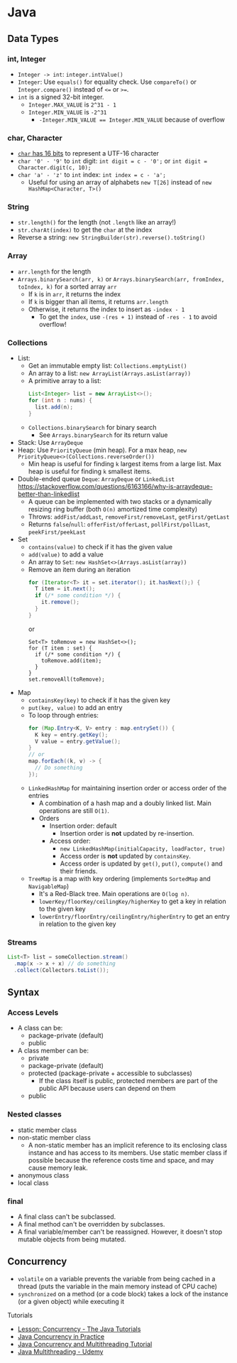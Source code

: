 # Java

## Data Types

### int, Integer

- `Integer -> int`: `integer.intValue()`
- `Integer`: Use `equals()` for equality check. Use `compareTo()` or `Integer.compare()` instead of `<=` or `>=`.
- `int` is a signed 32-bit integer.
  - `Integer.MAX_VALUE` is `2^31 - 1`
  - `Integer.MIN_VALUE` is `-2^31`
    - `-Integer.MIN_VALUE == Integer.MIN_VALUE` because of overflow

### char, Character

- [`char` has 16 bits](https://docs.oracle.com/javase/tutorial/i18n/text/unicode.html) to represent a UTF-16 character
- `char '0' - '9'` to `int` digit: `int digit = c - '0';` or `int digit = Character.digit(c, 10);`
- `char 'a' - 'z'` to `int` index: `int index = c - 'a';`
  - Useful for using an array of alphabets `new T[26]` instead of `new HashMap<Character, T>()`

### String

- `str.length()` for the length (not `.length` like an array!)
- `str.charAt(index)` to get the `char` at the index
- Reverse a string: `new StringBuilder(str).reverse().toString()`

### Array

- `arr.length` for the length
- `Arrays.binarySearch(arr, k)` or `Arrays.binarySearch(arr, fromIndex, toIndex, k)` for a sorted array `arr`
  - If `k` is in `arr`, it returns the index
  - If `k` is bigger than all items, it returns `arr.length`
  - Otherwise, it returns the index to insert as `-index - 1`
    - To get the `index`, use `-(res + 1)` instead of `-res - 1` to avoid overflow!

### Collections

- List:
  - Get an immutable empty list: `Collections.emptyList()`
  - An array to a list: `new ArrayList(Arrays.asList(array))`
  - A primitive array to a list:
    ```java
    List<Integer> list = new ArrayList<>();
    for (int n : nums) {
      list.add(n);
    }
    ```
  - `Collections.binarySearch` for binary search
    - See `Arrays.binarySearch` for its return value
- Stack: Use `ArrayDeque`
- Heap: Use `PriorityQueue` (min heap). For a max heap, `new PriorityQueue<>(Collections.reverseOrder())`
  - Min heap is useful for finding `k` largest items from a large list. Max heap is useful for finding `k` smallest items.
- Double-ended queue `Deque`: `ArrayDeque` or `LinkedList` https://stackoverflow.com/questions/6163166/why-is-arraydeque-better-than-linkedlist
  - A queue can be implemented with two stacks or a dynamically resizing ring buffer (both `O(n)` amortized time complexity)
  - Throws: `addFist/addLast`, `removeFirst/removeLast`, `getFirst/getLast`
  - Returns `false`/`null`: `offerFist/offerLast`, `pollFirst/pollLast`, `peekFirst/peekLast`
- Set
  - `contains(value)` to check if it has the given value
  - `add(value)` to add a value
  - An array to `Set`: `new HashSet<>(Arrays.asList(array))`
  - Remove an item during an iteration
    ```java
    for (Iterator<T> it = set.iterator(); it.hasNext();) {
      T item = it.next();
      if (/* some condition */) {
        it.remove();
      }
    }
    ```
    or
    ```
    Set<T> toRemove = new HashSet<>();
    for (T item : set) {
      if (/* some condition */) {
        toRemove.add(item);
      }
    }
    set.removeAll(toRemove);
    ```
- Map
  - `containsKey(key)` to check if it has the given key
  - `put(key, value)` to add an entry
  - To loop through entries:
    ```java
    for (Map.Entry<K, V> entry : map.entrySet()) {
      K key = entry.getKey();
      V value = entry.getValue();
    }
    // or
    map.forEach((k, v) -> {
      // Do something
    });
    ```
  - `LinkedHashMap` for maintaining insertion order or access order of the entries
    - A combination of a hash map and a doubly linked list. Main operations are still `O(1)`.
    - Orders
      - Insertion order: default
        - Insertion order is **not** updated by re-insertion.
      - Access order:
        - `new LinkedHashMap(initialCapacity, loadFactor, true)`
        - Access order is **not** updated by `containsKey`.
        - Access order is updated by `get()`, `put()`, `compute()` and their friends.
  - `TreeMap` is a map with key ordering (implements `SortedMap` and `NavigableMap`)
    - It's a Red-Black tree. Main operations are `O(log n)`.
    - `lowerKey/floorKey/ceilingKey/higherKey` to get a key in relation to the given key
    - `lowerEntry/floorEntry/ceilingEntry/higherEntry` to get an entry in relation to the given key

### Streams

```java
List<T> list = someCollection.stream()
  .map(x -> x + x) // do something
  .collect(Collectors.toList());
```

## Syntax

### Access Levels

- A class can be:
  - package-private (default)
  - public
- A class member can be:
  - private
  - package-private (default)
  - protected (package-private + accessible to subclasses)
    - If the class itself is public, protected members are part of the public API because users can depend on them
  - public

### Nested classes

- static member class
- non-static member class
  - A non-static member has an implicit reference to its enclosing class instance and has access to its members. Use static member class if possible because the reference costs time and space, and may cause memory leak.
- anonymous class
- local class

### final

- A final class can't be subclassed.
- A final method can't be overridden by subclasses.
- A final variable/member can't be reassigned. However, it doesn't stop mutable objects from being mutated.

## Concurrency

- `volatile` on a variable prevents the variable from being cached in a thread (puts the variable in the main memory instead of CPU cache)
- `synchronized` on a method (or a code block) takes a lock of the instance (or a given object) while executing it

Tutorials

- [Lesson: Concurrency - The Java Tutorials](https://docs.oracle.com/javase/tutorial/essential/concurrency/)
- [Java Concurrency in Practice](http://jcip.net/)
- [Java Concurrency and Multithreading Tutorial](http://tutorials.jenkov.com/java-concurrency/index.html)
- [Java Multithreading - Udemy](https://www.udemy.com/java-multithreading/)
